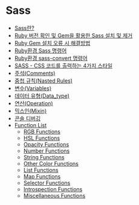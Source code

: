 # Sass

- [Sass란?](Resources/Sass란.md)
- [Ruby 버전 확인 및 Gem을 활용한 Sass 설치 및 제거](Resources/Ruby_버전_확인_및_Gem을_활용한_Sass_설치_및_제거.md)
- [Ruby Gem 설치 오류 시 해결방법](Resources/Ruby_Gem_설치_오류_시_해결방법.md)
- [Ruby환경 Sass 명령어](Resources/Ruby환경_Sass_명령어.md)
- [Ruby환경 sass-convert 명령어](Resources/Ruby환경_sass-convert_명령어.md)
- [SASS - CSS 코드를 출력하는 4가지 스타일](Resources/SASS_-_CSS_코드를_출력하는_4가지_스타일.md)
- [주석(Comments)](Resources/주석(Comments).md)
- [중첩 규칙(Nasted Rules)](Resources/중첩_규칙(Nasted_Rules).md)
- [변수(Variables)](Resources/변수(Variables).md)
- [데이터 유형(Data_type)](Resources/데이터_유형(Data_type).md)
- [연산(Operation)](Resources/연산(Operation).md)
- [믹스인(Mixin)](Resources/믹스인(Mixin).md)
- [콘솔 디버깅](Resources/콘솔_디버깅.md)
- [Function List](Resources/Function_List.md)
  - [RGB Functions](Resources/RGB_Functions.md)
  - [HSL Functions](Resources/HSL_Functions.md)
  - [Opacity Functions](Resources/Opacity_Functions.md)
  - [Number Functions](Resources/Number_Functions.md)
  - [String Functions](Resources/String_Functions.md)
  - [Other Color Functions](Resources/Other_Color_Functions.md)
  - [List Functions](Resources/List_Functions.md)
  - [Map Functions](Resources/Map_Functions.md)
  - [Selector Functions](Resources/Selector_Functions.md)
  - [Introspection Functions](Resources/Introspection_Functions.md)
  - [Miscellaneous Functions](Resources/Miscellaneous_Functions.md)
